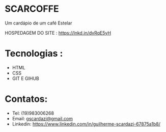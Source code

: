 # SCARCOFFE

Um cardápio de um café Estelar



HOSPEDAGEM DO SITE :  https://lnkd.in/dvRqE5yH
# Tecnologias :
- HTML
- CSS
- GIT E GIHUB
# Contatos:
- Tel: (19)983006268
- Email: gscardazi@gmail.com
- Linkedin: https://www.linkedin.com/in/guilherme-scardazi-67875a1b8/
